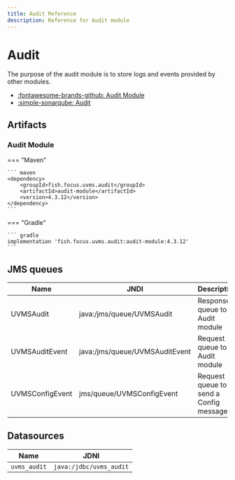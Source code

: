 ```yaml
---
title: Audit Reference
description: Reference for Audit module
---
```


# Audit

The purpose of the audit module is to store logs and events provided by other
modules.

* [:fontawesome-brands-github: Audit Module](https://github.com/FocusFish/UVMS-AuditModule)
* [:simple-sonarqube: Audit](https://sonarcloud.io/project/overview?id=fish.focus.uvms.audit%3Aaudit)

## Artifacts

### Audit Module

=== "Maven"

    ``` maven
    <dependency>
        <groupId>fish.focus.uvms.audit</groupId>
        <artifactId>audit-module</artifactId>
        <version>4.3.12</version>
    </dependency>
    ```

=== "Gradle"

    ``` gradle
    implementation 'fish.focus.uvms.audit:audit-module:4.3.12'
    ```

## JMS queues

| Name | JNDI | Description |
| --- | --- | --- |
| UVMSAudit | java:/jms/queue/UVMSAudit | Response queue to Audit module |
| UVMSAuditEvent | java:/jms/queue/UVMSAuditEvent | Request queue to Audit module |
| UVMSConfigEvent | jms/queue/UVMSConfigEvent | Request queue to send a Config message |

## Datasources

| Name | JDNI |
| ---- | ---- |
| `uvms_audit`| `java:/jdbc/uvms_audit` |

